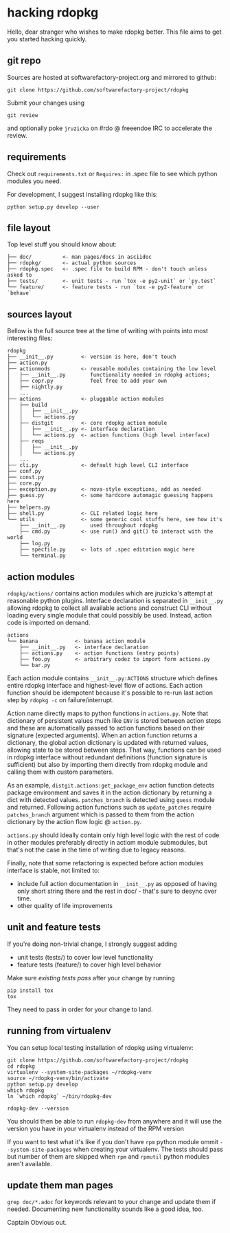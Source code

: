 hacking rdopkg
==============

Hello, dear stranger who wishes to make rdopkg better. This file aims to get
you started hacking quickly.


git repo
--------

Sources are hosted at softwarefactory-project.org and mirrored to github:

    git clone https://github.com/softwarefactory-project/rdopkg

Submit your changes using

    git review

and optionally poke `jruzicka` on #rdo @ freeendoe IRC to accelerate the
review.


requirements
------------

Check out `requirements.txt` or `Requires:` in .spec file to see which python
modules you need.

For development, I suggest installing rdopkg like this:

    python setup.py develop --user


file layout
-----------

Top level stuff you should know about:

    ├── doc/          <- man pages/docs in asciidoc
    ├── rdopkg/       <- actual python sources
    ├── rdopkg.spec   <- .spec file to build RPM - don't touch unless asked to
    ├── tests/        <- unit tests - run `tox -e py2-unit` or `py.test`
    └── feature/      <- feature tests - run `tox -e py2-feature` or `behave`


sources layout
--------------

Bellow is the full source tree at the time of writing with points into most
interesting files:

    rdopkg
    ├── __init__.py         <- version is here, don't touch
    ├── action.py
    ├── actionmods          <- reusable modules containing the low level
    │   ├── __init__.py        functionality needed in rdopkg actions;
    │   ├── copr.py            feel free to add your own
    │   ├── nightly.py
    │   ...
    ├── actions             <- pluggable action modules
    │   ├── build
    │   │   ├── __init__.py
    │   │   └── actions.py
    │   ├── distgit         <- core rdopkg action module
    │   │   ├── __init__.py <- interface declaration
    │   │   └── actions.py  <- action functions (high level interface)
    │   ├── reqs
    │   │   ├── __init__.py
    │   │   └── actions.py
    │   ...
    ├── cli.py              <- default high level CLI interface
    ├── conf.py
    ├── const.py
    ├── core.py
    ├── exception.py        <- nova-style exceptions, add as needed
    ├── guess.py            <- some hardcore automagic guessing happens here
    ├── helpers.py
    ├── shell.py            <- CLI related logic here
    └── utils               <- some generic cool stuffs here, see how it's
        ├── __init__.py        used throughout rdopkg
        ├── cmd.py          <- use run() and git() to interact with the world
        ├── log.py
        ├── specfile.py     <- lots of .spec editation magic here
        └── terminal.py


action modules
--------------

`rdopkg/actions/` contains action modules which are jruzicka's attempt at
reasonable python plugins. Interface declaration is separated in `__init__.py`
allowing rdopkg to collect all available actions and construct CLI without
loading every single module that could possibly be used. Instead, action code
is imported on demand.

    actions
    └── banana            <- banana action module
        ├── __init__.py   <- interface declaration
        ├── actions.py    <- action functions (entry points)
        ├── foo.py        <- arbitrary codez to import form actions.py
        └── bar.py

Each action module contains `__init__.py:ACTIONS` structure which defines
entire rdopkg interface and highest-level flow of actions. Each action
function should be idempotent because it's possible to re-run last action step
by `rdopkg -c` on failure/interrupt.

Action name directly maps to python functions in `actions.py`. Note that
dictionary of persistent values much like `ENV` is stored between action steps
and these are automatically passed to action functions based on their
signature (expected arguments). When an action function returns a dictionary,
the global action dictionary is updated with returned values, allowing state
to be stored between steps. That way, functions can be used in rdopkg
interface without redundant definitions (function signature is sufficient) but
also by importing them directly from rdopkg module and calling them with
custom parameters.

As an example, `distgit.actions:get_package_env` action function detects
package environment and saves it in the action dictionary by returning a dict
with detected values. `patches_branch` is detected using `guess` module and
returned.  Following action functions such as `update_patches` require
`patches_branch` argument which is passed to them from the action dictionary
by the action flow logic @ `action.py`.

`actions.py` should ideally contain only high level logic with the rest of
code in other modules preferably directly in actiom module submodules, but
that's not the case in the time of writing due to legacy reasons.

Finally, note that some refactoring is expected before action modules
interface is stable, not limited to:

 * include full action documentation in `__init__.py` as opposed of having
   only short string there and the rest in doc/ - that's sure to desync over
   time.
 * other quality of life improvements


unit and feature tests
----------------------

If you're doing non-trivial change, I strongly suggest adding

 * unit tests (tests/) to cover low level functionality
 * feature tests  (feature/) to cover high level behavior

Make sure *existing tests pass* after your change by running

    pip install tox
    tox

They need to pass in order for your change to land.


running from virtualenv
-----------------------

You can setup local testing installation of rdopkg using virtualenv:

    git clone https://github.com/softwarefactory-project/rdopkg
    cd rdopkg
    virtualenv --system-site-packages ~/rdopkg-venv
    source ~/rdopkg-venv/bin/activate
    python setup.py develop
    which rdopkg
    ln `which rdopkg` ~/bin/rdopkg-dev

    rdopkg-dev --version

You should then be able to run `rdopkg-dev` from anywhere and it will use the
version you have in your virtualenv instead of the RPM version

If you want to test what it's like if you don't have `rpm` python module ommit
`--system-site-packages` when creating your virtualenv. The tests should pass
but number of them are skipped when `rpm` and `rpmutil` python modules aren't
available.


update them man pages
---------------------

`grep doc/*.adoc` for keywords relevant to your change and update them if
needed. Documenting new functionality sounds like a good idea, too.

Captain Obvious out.
